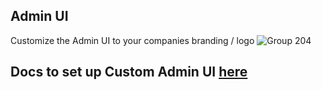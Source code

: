 ## Admin UI

Customize the Admin UI to your companies branding / logo
![Group 204](https://github.com/skorpland/mishikallm/assets/29436595/3b7dbfc2-6fcd-42af-996d-f734fb8f461b)

## Docs to set up Custom Admin UI [here](https://docs.21t.cc/docs/proxy/ui)
